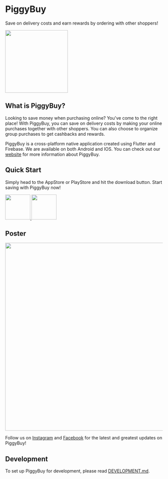 # PiggyBuy
Save on delivery costs and earn rewards by ordering with other shoppers! 

<img src="https://user-images.githubusercontent.com/46853051/99899876-67794380-2ce7-11eb-89d7-2b637cae33a4.png" height="200" />

## What is PiggyBuy?
Looking to save money when purchasing online? You've come to the right place! With PiggyBuy, you can save on delivery costs by making your online purchases together with other shoppers. You can also choose to organize group purchases to get cashbacks and rewards. 

PiggyBuy is a cross-platform native application created using Flutter and Firebase. We are available on both Android and IOS. You can check out our [website](https://piggybuy.app/) for more information about PiggyBuy.

## Quick Start 
Simply head to the AppStore or PlayStore and hit the download button. Start saving with PiggyBuy now!

<a href="http://piggybuy.app.link/EPnehatPibb"> <img src="https://piggybuy.app/static/appStore-acb97b548079dbbe3541853195505bc8.svg" height="80" /> </a> <a href="https://play.google.com/store/apps/details?id=com.team8.groupbuyapp"> <img src="https://piggybuy.app/static/playStore-db9b21a1c41f3dcd9731e1e7acfdbb57.png" height="80" /> </a>

## Poster
<img src="https://user-images.githubusercontent.com/46853051/99901098-11a89980-2cef-11eb-972e-a539e3a6bafc.png" width="600"/>

Follow us on [Instagram](https://www.instagram.com/piggybuy.app/) and [Facebook](https://www.facebook.com/piggybuyapp) for the latest and greatest updates on PiggyBuy!

## Development
To set up PiggyBuy for development, please read [DEVELOPMENT.md](https://github.com/cs3216team8/groupbuyapp/blob/main/DEVELOPMENT.md).
